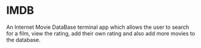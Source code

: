 # IMDB

An Internet Movie DataBase terminal app which allows the user to search for a film, view the rating, add their own rating and also add more movies to the database.
